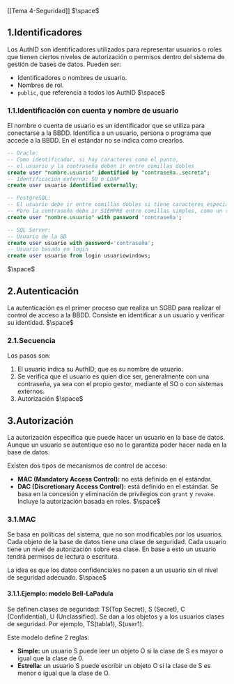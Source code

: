 [[Tema 4-Seguridad]]
$\space$
## 1.Identificadores
Los AuthID son identificadores utilizados para representar usuarios o roles que tienen ciertos niveles de autorización o permisos dentro del sistema de gestión de bases de datos. Pueden ser:
+ Identificadores o nombres de usuario.
+ Nombres de rol.
+ `public`, que referencia a todos los AuthID
$\space$
### 1.1.Identificación con cuenta y nombre de usuario
El nombre o cuenta de usuario es un identificador que se utiliza para conectarse a la BBDD. Identifica a un usuario, persona o programa que accede a la BBDD. En el estándar no se indica como crearlos.

```sql
-- Oracle:
-- Como identificador, si hay caracteres como el punto,
-- el usuario y la contraseña deben ir entre comillas dobles
create user "nombre.usuario" identified by "contraseña..secreta";
-- Identificación externa: SO o LDAP
create user usuario identified externally;

-- PostgreSQL:
-- El usuario debe ir entre comillas dobles si tiene caracteres especiales
-- Pero la contraseña debe ir SIEMPRE entre comillas simples, como un texto
create user "nombre.usuario" with password 'contraseña';

-- SQL Server:
-- Usuario de la BD
create user usuario with password='contraseña';
-- Usuario basado en login
create user usuario from login usuariowindows;
```
$\space$
## 2.Autenticación
La autenticación es el primer proceso que realiza un SGBD para realizar el control de acceso a la BBDD. Consiste en identificar a un usuario y verificar su identidad.
$\space$
### 2.1.Secuencia
Los pasos son:
1. El usuario indica su AuthID, que es su nombre de usuario.
2. Se verifica que el usuario es quien dice ser, generalmente con una contraseña, ya sea con el propio gestor, mediante el SO o con sistemas externos.
3. Autorización
$\space$
## 3.Autorización
La autorización especifica que puede hacer un usuario en la base de datos. Aunque un usuario se autentique eso no le garantiza poder hacer nada en la base de datos. 

Existen dos tipos de mecanismos de control de acceso:
+ **MAC (Mandatory Access Control):** no está definido en el estándar.
+ **DAC (Discretionary Access Control):** está definido en el estándar. Se basa en la concesión y eliminación de privilegios con `grant` y `revoke`. Incluye la autorización basada en roles.
$\space$
### 3.1.MAC
Se basa en políticas del sistema, que no son modificables por los usuarios. Cada objeto de la base de datos tiene una clase de seguridad. Cada usuario tiene un nivel de autorización sobre esa clase. En base a esto un usuario tendrá permisos de lectura o escritura.

La idea es que los datos confidenciales no pasen a un usuario sin el nivel de seguridad adecuado.
$\space$
#### 3.1.1.Ejemplo: modelo Bell-LaPadula
Se definen clases de seguridad: TS(Top Secret), S (Secret), C (Confidential), U (Unclassified). Se dan a los objetos y a los usuarios clases de seguridad. Por ejemplo, TS(tabla1), S(user1).

Este modelo define 2 reglas: 
+ **Simple:** un usuario S puede leer un objeto O si la clase de S es mayor o igual que la clase de 0.
+ **Estrella:** un usuario S puede escribir un objeto O si la clase de S es menor o igual que la clase de O.